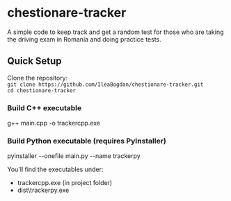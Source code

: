 # chestionare-tracker

A simple code to keep track and get a random test for those who are taking the driving exam in Romania and doing practice tests.

## Quick Setup

Clone the repository:  
`git clone https://github.com/IleaBogdan/chestionare-tracker.git`  
`cd chestionare-tracker`

### Build C++ executable
g++ main.cpp -o trackercpp.exe

### Build Python executable (requires PyInstaller)
pyinstaller --onefile main.py --name trackerpy

You'll find the executables under:
- trackercpp.exe (in project folder)
- dist\trackerpy.exe
